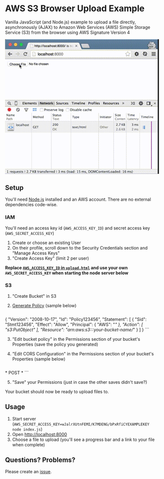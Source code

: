 # AWS S3 Browser Upload Example

Vanilla JavaScript (and Node.js) example to upload a file directly, asynchronously (AJAX) to Amazon Web Services (AWS) Simple Storage Service (S3) from the browser using AWS Signature Version 4

![example workflow](example.gif)

## Setup

You'll need [Node.js](http://nodejs.org/) installed and an AWS account. There are no external dependencies code-wise.

### IAM

You'll need an access key id (`AWS_ACCESS_KEY_ID`) and secret access key (`AWS_SECRET_ACCESS_KEY`)

1. Create or choose an existing User
2. On their profile, scroll down to the Security Credentials section and "Manage Access Keys"
3. "Create Access Key" (limit 2 per user)

**Replace [`AWS_ACCESS_KEY_ID` in `upload.html`](https://github.com/maxbeatty/aws-s3-browser-upload-example/blob/master/upload.html#L9) and use your own `AWS_SECRET_ACCESS_KEY` when starting the node server below**

### S3

1. "Create Bucket" in S3
2. [Generate Policy](http://awspolicygen.s3.amazonaws.com/policygen.html) (sample below)

    ```
{
  "Version": "2008-10-17",
  "Id": "Policy123456",
  "Statement": [
  {
    "Sid": "Stmt123456",
    "Effect": "Allow",
    "Principal": {
      "AWS": "*"
      },
      "Action": [
      "s3:PutObject"
      ],
      "Resource": "arn:aws:s3:::your-bucket-name/*"
    }
    ]
  }
    ```

3. "Edit bucket policy" in the Permissions section of your bucket's Properties (save the policy you generated)
4. "Edit CORS Configuration" in the Permissions section of your bucket's Properties (sample below)

    ```
<?xml version="1.0" encoding="UTF-8"?>
<CORSConfiguration xmlns="http://s3.amazonaws.com/doc/2006-03-01/">
  <CORSRule>
    <AllowedOrigin>*</AllowedOrigin>
    <AllowedMethod>POST</AllowedMethod>
    <AllowedHeader>*</AllowedHeader>
  </CORSRule>
</CORSConfiguration>
    ```

5. "Save" your Permissions (just in case the other saves didn't save?)

Your bucket should now be ready to upload files to.

## Usage

1. Start server (`AWS_SECRET_ACCESS_KEY=wJalrXUtnFEMI/K7MDENG/bPxRfiCYEXAMPLEKEY node index.js`)
2. Open [http://localhost:8000](http://localhost:8000)
3. Choose a file to upload (you'll see a progress bar and a link to your file when complete)

## Questions? Problems?

Please create an [issue](https://github.com/maxbeatty/aws-s3-browser-upload-example/issues).

